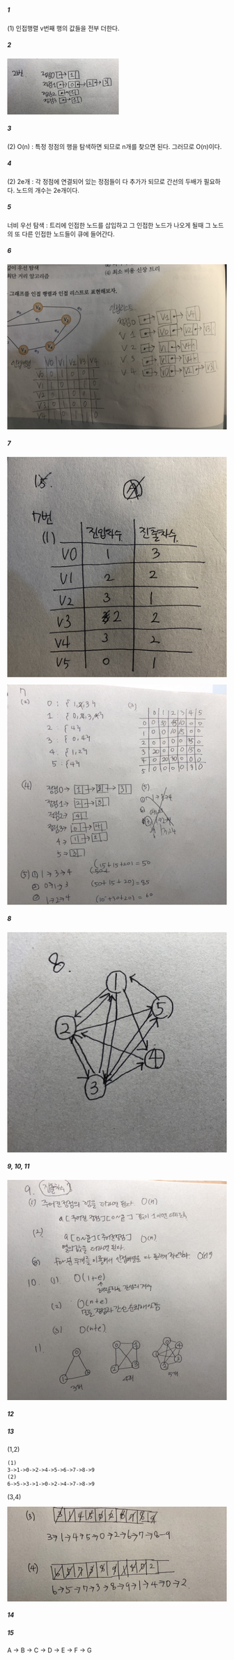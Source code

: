 ##### 1

(1) 인접행렬 v번째 행의 값들을 전부 더한다.



##### 2

<img src="./cjimg/KakaoTalk_20201120_155851788.jpg" alt="KakaoTalk_20201120_155851788" style="zoom: 25%;">



##### 3 

(2) O(n) : 특정 정점의 행을 탐색하면 되므로 n개를 찾으면 된다. 그러므로 O(n)이다.



##### 4

(2) 2e개 : 각 정점에 연결되어 있는 정점들이 다 추가가 되므로 간선의 두배가 필요하다. 노드의 개수는 2e개이다. 



##### 5

너비 우선 탐색 : 트리에 인접한 노드를 삽입하고 그 인접한 노드가 나오게 될때 그 노드의 또 다른 인접한 노드들이 큐에 들어간다.



##### 6

![KakaoTalk_20201120_155853179]( ./cjimg/KakaoTalk_20201120_155853179.jpg)

##### 7

![KakaoTalk_20201120_155854611](./cjimg/KakaoTalk_20201120_155854611.jpg)

![KakaoTalk_20201120_155855975](./cjimg/KakaoTalk_20201120_155855975.jpg)



##### 8

![KakaoTalk_20201120_155857162](./cjimg/KakaoTalk_20201120_155857162.jpg)

##### 9, 10, 11

![KakaoTalk_20201120_155858329](./cjimg/KakaoTalk_20201120_155858329.jpg)





##### 12



##### 13

(1,2)

```
(1)
3->1->0->2->4->5->6->7->8->9
(2)
6->5->3->1->0->2->4->7->8->9
```



(3,4)

![KakaoTalk_20201120_161350434](./cjimg/KakaoTalk_20201120_161350434.jpg)

##### 14



##### 15

A  -> B  -> C  -> D  -> E  -> F -> G 